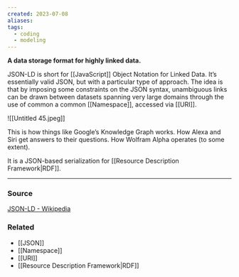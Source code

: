 ```yaml
---
created: 2023-07-08
aliases: 
tags:
  - coding
  - modeling
---
```

**A data storage format for highly linked data.**

JSON-LD is short for [[JavaScript]] Object Notation for Linked Data. It’s essentially valid JSON, but with a particular type of approach. The idea is that by imposing some constraints on the JSON syntax, unambiguous links can be drawn between datasets spanning very large domains through the use of common a common [[Namespace]], accessed via [[URI]].

![[Untitled 45.jpeg]]

This is how things like Google’s Knowledge Graph works. How Alexa and Siri get answers to their questions. How Wolfram Alpha operates (to some extent).

It is a JSON-based serialization for [[Resource Description Framework|RDF]].

---

### Source

[JSON-LD - Wikipedia](https://en.wikipedia.org/wiki/JSON-LD)

### Related
- [[JSON]] 
- [[Namespace]] 
- [[URI]]
- [[Resource Description Framework|RDF]]